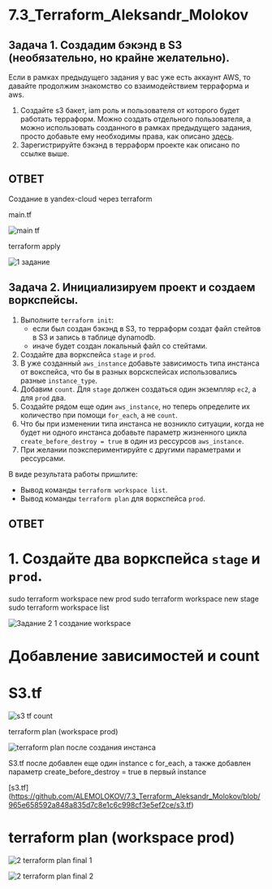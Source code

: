 # 7.3_Terraform_Aleksandr_Molokov

## Задача 1. Создадим бэкэнд в S3 (необязательно, но крайне желательно).

Если в рамках предыдущего задания у вас уже есть аккаунт AWS, то давайте продолжим знакомство со взаимодействием
терраформа и aws. 

1. Создайте s3 бакет, iam роль и пользователя от которого будет работать терраформ. Можно создать отдельного пользователя,
а можно использовать созданного в рамках предыдущего задания, просто добавьте ему необходимы права, как описано 
[здесь](https://www.terraform.io/docs/backends/types/s3.html).
1. Зарегистрируйте бэкэнд в терраформ проекте как описано по ссылке выше. 


## ОТВЕТ

Создание в yandex-cloud через terraform

main.tf

![main tf](https://user-images.githubusercontent.com/109212419/210434234-832f942b-2a5a-451f-99d0-9c3add3de70c.jpg)

terraform apply

![1 задание](https://user-images.githubusercontent.com/109212419/210434281-6621858c-1245-42e6-9f81-5a10aaf651c1.jpg)


## Задача 2. Инициализируем проект и создаем воркспейсы. 

1. Выполните `terraform init`:
    * если был создан бэкэнд в S3, то терраформ создат файл стейтов в S3 и запись в таблице 
dynamodb.
    * иначе будет создан локальный файл со стейтами.  
1. Создайте два воркспейса `stage` и `prod`.
1. В уже созданный `aws_instance` добавьте зависимость типа инстанса от вокспейса, что бы в разных ворскспейсах 
использовались разные `instance_type`.
1. Добавим `count`. Для `stage` должен создаться один экземпляр `ec2`, а для `prod` два. 
1. Создайте рядом еще один `aws_instance`, но теперь определите их количество при помощи `for_each`, а не `count`.
1. Что бы при изменении типа инстанса не возникло ситуации, когда не будет ни одного инстанса добавьте параметр
жизненного цикла `create_before_destroy = true` в один из рессурсов `aws_instance`.
1. При желании поэкспериментируйте с другими параметрами и рессурсами.

В виде результата работы пришлите:
* Вывод команды `terraform workspace list`.
* Вывод команды `terraform plan` для воркспейса `prod`.  


## ОТВЕТ

 # 1. Создайте два воркспейса `stage` и `prod`.

sudo terraform workspace new prod
sudo terraform workspace new stage
sudo terraform workspace list

![Задание 2 1 создание workspace](https://user-images.githubusercontent.com/109212419/210753005-7d1958d3-3042-4221-ba07-3e7bb7a8e207.jpg)

 # Добавление зависимостей и count

 # S3.tf

![s3 tf count](https://user-images.githubusercontent.com/109212419/210761465-491843aa-7123-444a-89ea-cf44a503957d.jpg)

 terraform plan (workspace prod)

![terraform plan после создания инстанса](https://user-images.githubusercontent.com/109212419/210761669-3084ec0f-f149-47df-abf8-a0eeb07fc89b.jpg)

 S3.tf после добавлен еще один instance с for_each, а также добавлен параметр create_before_destroy = true в первый instance

[s3.tf] (https://github.com/ALEMOLOKOV/7.3_Terraform_Aleksandr_Molokov/blob/965e658592a848a835d7c8e1c6c998cf3e5ef2ce/s3.tf)

# terraform plan (workspace prod)

![2 terraform plan final 1](https://user-images.githubusercontent.com/109212419/210767364-91550b5d-cbf4-456a-ae06-328fd470c0e6.jpg)

![2 terraform plan final 2](https://user-images.githubusercontent.com/109212419/210767407-5ba632ab-3f8f-4492-8290-f60d12a4981b.jpg)




